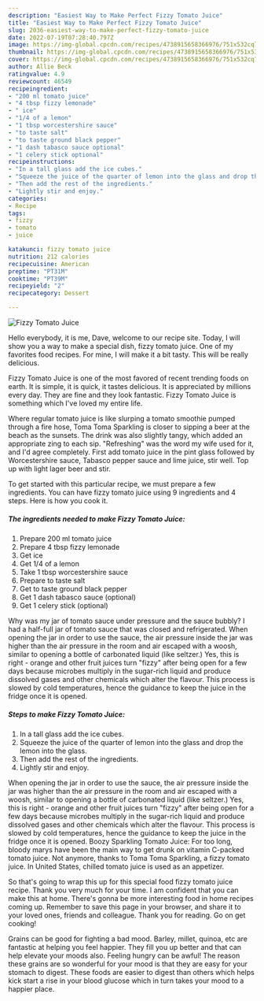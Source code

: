 ```yaml
---
description: "Easiest Way to Make Perfect Fizzy Tomato Juice"
title: "Easiest Way to Make Perfect Fizzy Tomato Juice"
slug: 2036-easiest-way-to-make-perfect-fizzy-tomato-juice
date: 2022-07-19T07:28:40.797Z
image: https://img-global.cpcdn.com/recipes/4738915658366976/751x532cq70/fizzy-tomato-juice-recipe-main-photo.jpg
thumbnail: https://img-global.cpcdn.com/recipes/4738915658366976/751x532cq70/fizzy-tomato-juice-recipe-main-photo.jpg
cover: https://img-global.cpcdn.com/recipes/4738915658366976/751x532cq70/fizzy-tomato-juice-recipe-main-photo.jpg
author: Allie Beck
ratingvalue: 4.9
reviewcount: 46549
recipeingredient:
- "200 ml tomato juice"
- "4 tbsp fizzy lemonade"
- " ice"
- "1/4 of a lemon"
- "1 tbsp worcestershire sauce"
- "to taste salt"
- "to taste ground black pepper"
- "1 dash tabasco sauce optional"
- "1 celery stick optional"
recipeinstructions:
- "In a tall glass add the ice cubes."
- "Squeeze the juice of the quarter of lemon into the glass and drop the lemon into the glass."
- "Then add the rest of the ingredients."
- "Lightly stir and enjoy."
categories:
- Recipe
tags:
- fizzy
- tomato
- juice

katakunci: fizzy tomato juice 
nutrition: 212 calories
recipecuisine: American
preptime: "PT31M"
cooktime: "PT39M"
recipeyield: "2"
recipecategory: Dessert

---
```



![Fizzy Tomato Juice](https://img-global.cpcdn.com/recipes/4738915658366976/751x532cq70/fizzy-tomato-juice-recipe-main-photo.jpg)

Hello everybody, it is me, Dave, welcome to our recipe site. Today, I will show you a way to make a special dish, fizzy tomato juice. One of my favorites food recipes. For mine, I will make it a bit tasty. This will be really delicious.

Fizzy Tomato Juice is one of the most favored of recent trending foods on earth. It is simple, it is quick, it tastes delicious. It is appreciated by millions every day. They are fine and they look fantastic. Fizzy Tomato Juice is something which I've loved my entire life.

Where regular tomato juice is like slurping a tomato smoothie pumped through a fire hose, Toma Toma Sparkling is closer to sipping a beer at the beach as the sunsets. The drink was also slightly tangy, which added an appropriate zing to each sip. &#34;Refreshing&#34; was the word my wife used for it, and I&#39;d agree completely. First add tomato juice in the pint glass followed by Worcestershire sauce, Tabasco pepper sauce and lime juice, stir well. Top up with light lager beer and stir.


To get started with this particular recipe, we must prepare a few ingredients. You can have fizzy tomato juice using 9 ingredients and 4 steps. Here is how you cook it.

<!--inarticleads1-->

##### The ingredients needed to make Fizzy Tomato Juice:

1. Prepare 200 ml tomato juice
1. Prepare 4 tbsp fizzy lemonade
1. Get  ice
1. Get 1/4 of a lemon
1. Take 1 tbsp worcestershire sauce
1. Prepare to taste salt
1. Get to taste ground black pepper
1. Get 1 dash tabasco sauce (optional)
1. Get 1 celery stick (optional)


Why was my jar of tomato sauce under pressure and the sauce bubbly? I had a half-full jar of tomato sauce that was closed and refrigerated. When opening the jar in order to use the sauce, the air pressure inside the jar was higher than the air pressure in the room and air escaped with a woosh, similar to opening a bottle of carbonated liquid (like seltzer.) Yes, this is right - orange and other fruit juices turn &#34;fizzy&#34; after being open for a few days because microbes multiply in the sugar-rich liquid and produce dissolved gases and other chemicals which alter the flavour. This process is slowed by cold temperatures, hence the guidance to keep the juice in the fridge once it is opened. 

<!--inarticleads2-->

##### Steps to make Fizzy Tomato Juice:

1. In a tall glass add the ice cubes.
1. Squeeze the juice of the quarter of lemon into the glass and drop the lemon into the glass.
1. Then add the rest of the ingredients.
1. Lightly stir and enjoy.


When opening the jar in order to use the sauce, the air pressure inside the jar was higher than the air pressure in the room and air escaped with a woosh, similar to opening a bottle of carbonated liquid (like seltzer.) Yes, this is right - orange and other fruit juices turn &#34;fizzy&#34; after being open for a few days because microbes multiply in the sugar-rich liquid and produce dissolved gases and other chemicals which alter the flavour. This process is slowed by cold temperatures, hence the guidance to keep the juice in the fridge once it is opened. Boozy Sparkling Tomato Juice: For too long, bloody marys have been the main way to get drunk on vitamin C-packed tomato juice. Not anymore, thanks to Toma Toma Sparkling, a fizzy tomato juice. In United States, chilled tomato juice is used as an appetizer. 

So that's going to wrap this up for this special food fizzy tomato juice recipe. Thank you very much for your time. I am confident that you can make this at home. There's gonna be more interesting food in home recipes coming up. Remember to save this page in your browser, and share it to your loved ones, friends and colleague. Thank you for reading. Go on get cooking!

Grains can be good for fighting a bad mood. Barley, millet, quinoa, etc are fantastic at helping you feel happier. They fill you up better and that can help elevate your moods also. Feeling hungry can be awful! The reason these grains are so wonderful for your mood is that they are easy for your stomach to digest. These foods are easier to digest than others which helps kick start a rise in your blood glucose which in turn takes your mood to a happier place.

